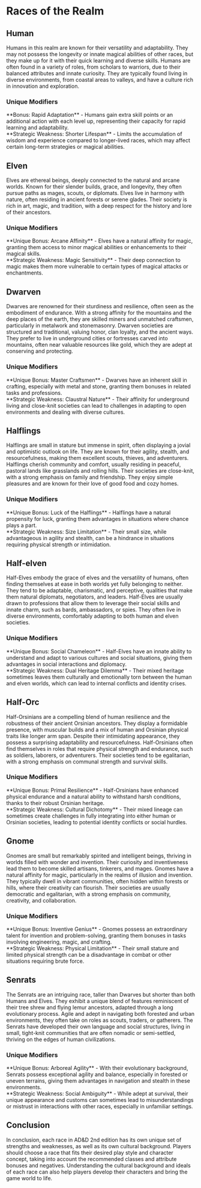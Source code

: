 <h1>Races of the Realm</h1>

<div id="human-race">
  <h2>Human</h2>
Humans in this realm are known for their versatility and adaptability. They may not possess the longevity or innate magical abilities of other races, but they make up for it with their quick learning and diverse skills. Humans are often found in a variety of roles, from scholars to warriors, due to their balanced attributes and innate curiosity. They are typically found living in diverse environments, from coastal areas to valleys, and have a culture rich in innovation and exploration.

<h3>Unique Modifiers</h3>
**Bonus: Rapid Adaptation** - Humans gain extra skill points or an additional action with each level up, representing their capacity for rapid learning and adaptability.  <br>
**Strategic Weakness: Shorter Lifespan** - Limits the accumulation of wisdom and experience compared to longer-lived races, which may affect certain long-term strategies or magical abilities.
</div>

<div id="elven-race">
  <h2>Elven</h2> 
Elves are ethereal beings, deeply connected to the natural and arcane worlds. Known for their slender builds, grace, and longevity, they often pursue paths as mages, scouts, or diplomats. Elves live in harmony with nature, often residing in ancient forests or serene glades. Their society is rich in art, magic, and tradition, with a deep respect for the history and lore of their ancestors.  

<h3>Unique Modifiers</h3>
**Unique Bonus: Arcane Affinity** - Elves have a natural affinity for magic, granting them access to minor magical abilities or enhancements to their magical skills.  <br>
**Strategic Weakness: Magic Sensitivity** - Their deep connection to magic makes them more vulnerable to certain types of magical attacks or enchantments.
</div>

<div id="dwarven-race">
  <h2>Dwarven</h2>
Dwarves are renowned for their sturdiness and resilience, often seen as the embodiment of endurance. With a strong affinity for the mountains and the deep places of the earth, they are skilled miners and unmatched craftsmen, particularly in metalwork and stonemasonry. Dwarven societies are structured and traditional, valuing honor, clan loyalty, and the ancient ways. They prefer to live in underground cities or fortresses carved into mountains, often near valuable resources like gold, which they are adept at conserving and protecting.  

<h3>Unique Modifiers</h3>
**Unique Bonus: Master Craftsmen** - Dwarves have an inherent skill in crafting, especially with metal and stone, granting them bonuses in related tasks and professions.  <br>
**Strategic Weakness: Claustral Nature** - Their affinity for underground living and close-knit societies can lead to challenges in adapting to open environments and dealing with diverse cultures.
</div>

<div id="halfling-race">
  <h2>Halflings</h2> 
Halflings are small in stature but immense in spirit, often displaying a jovial and optimistic outlook on life. They are known for their agility, stealth, and resourcefulness, making them excellent scouts, thieves, and adventurers. Halflings cherish community and comfort, usually residing in peaceful, pastoral lands like grasslands and rolling hills. Their societies are close-knit, with a strong emphasis on family and friendship. They enjoy simple pleasures and are known for their love of good food and cozy homes.  

<h3>Unique Modifiers</h3>
**Unique Bonus: Luck of the Halflings** - Halflings have a natural propensity for luck, granting them advantages in situations where chance plays a part.  <br>
**Strategic Weakness: Size Limitation** - Their small size, while advantageous in agility and stealth, can be a hindrance in situations requiring physical strength or intimidation.
</div>

<div id="halfelven-race">
  <h2>Half-elven</h2> 
Half-Elves embody the grace of elves and the versatility of humans, often finding themselves at ease in both worlds yet fully belonging to neither. They tend to be adaptable, charismatic, and perceptive, qualities that make them natural diplomats, negotiators, and leaders. Half-Elves are usually drawn to professions that allow them to leverage their social skills and innate charm, such as bards, ambassadors, or spies. They often live in diverse environments, comfortably adapting to both human and elven societies.  

<h3>Unique Modifiers</h3>
**Unique Bonus: Social Chameleon** - Half-Elves have an innate ability to understand and adapt to various cultures and social situations, giving them advantages in social interactions and diplomacy.  <br>
**Strategic Weakness: Dual Heritage Dilemma** - Their mixed heritage sometimes leaves them culturally and emotionally torn between the human and elven worlds, which can lead to internal conflicts and identity crises.
</div>

<div id="half-orc-race">
  <h2>Half-Orc</h2> 
Half-Orsinians are a compelling blend of human resilience and the robustness of their ancient Orsinian ancestors. They display a formidable presence, with muscular builds and a mix of human and Orsinian physical traits like longer arm span. Despite their intimidating appearance, they possess a surprising adaptability and resourcefulness. Half-Orsinians often find themselves in roles that require physical strength and endurance, such as soldiers, laborers, or adventurers. Their societies tend to be egalitarian, with a strong emphasis on communal strength and survival skills.  

<h3>Unique Modifiers</h3>
**Unique Bonus: Primal Resilience** - Half-Orsinians have enhanced physical endurance and a natural ability to withstand harsh conditions, thanks to their robust Orsinian heritage.  <br>
**Strategic Weakness: Cultural Dichotomy** - Their mixed lineage can sometimes create challenges in fully integrating into either human or Orsinian societies, leading to potential identity conflicts or social hurdles.
</div>

<div id="gnome-race">
  <h2>Gnome</h2> 
Gnomes are small but remarkably spirited and intelligent beings, thriving in worlds filled with wonder and invention. Their curiosity and inventiveness lead them to become skilled artisans, tinkerers, and mages. Gnomes have a natural affinity for magic, particularly in the realms of illusion and invention. They typically dwell in vibrant communities, often hidden within forests or hills, where their creativity can flourish. Their societies are usually democratic and egalitarian, with a strong emphasis on community, creativity, and collaboration.  

<h3>Unique Modifiers</h3>
**Unique Bonus: Inventive Genius** - Gnomes possess an extraordinary talent for invention and problem-solving, granting them bonuses in tasks involving engineering, magic, and crafting.  <br>
**Strategic Weakness: Physical Limitation** - Their small stature and limited physical strength can be a disadvantage in combat or other situations requiring brute force.
</div>

<div id="senrats-race">
  <h2>Senrats</h2>
The Senrats are an intriguing race, taller than Dwarves but shorter than both Humans and Elves. They exhibit a unique blend of features reminiscent of their tree shrew and flying lemur ancestors, adapted through a long evolutionary process. Agile and adept in navigating both forested and urban environments, they often take on roles as scouts, traders, or gatherers. The Senrats have developed their own language and social structures, living in small, tight-knit communities that are often nomadic or semi-settled, thriving on the edges of human civilizations.  

<h3>Unique Modifiers</h3>
**Unique Bonus: Arboreal Agility** - With their evolutionary background, Senrats possess exceptional agility and balance, especially in forested or uneven terrains, giving them advantages in navigation and stealth in these environments.  <br>
**Strategic Weakness: Social Ambiguity** - While adept at survival, their unique appearance and customs can sometimes lead to misunderstandings or mistrust in interactions with other races, especially in unfamiliar settings.
</div>


## Conclusion
In conclusion, each race in AD&D 2nd edition has its own unique set of strengths and weaknesses, as well as its own cultural background. Players should choose a race that fits their desired play style and character concept, taking into account the recommended classes and attribute bonuses and negatives. Understanding the cultural background and ideals of each race can also help players develop their characters and bring the game world to life.
